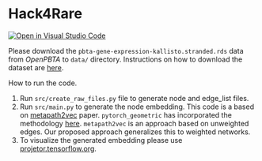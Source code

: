 # Hack4Rare

[![Open in Visual Studio Code](https://open.vscode.dev/badges/open-in-vscode.svg)](https://open.vscode.dev/organization/repository)

Please download the `pbta-gene-expression-kallisto.stranded.rds` data from *OpenPBTA* to `data/` directory. Instructions on how to download the dataset are [here](https://github.com/AlexsLemonade/OpenPBTA-analysis#data-access-via-cavatica).

How to run the code.

1. Run `src/create_raw_files.py` file to generate node and edge_list files.
2. Run `src/main.py` to generate the node embedding. This code is a based on [metapath2vec](https://ericdongyx.github.io/papers/KDD17-dong-chawla-swami-metapath2vec.pdf) paper. `pytorch_geometric` has incorporated the methodology [here](https://pytorch-geometric.readthedocs.io/en/latest/_modules/torch_geometric/nn/models/metapath2vec.html#MetaPath2Vec). `metapath2vec` is an approach based on unweighted edges. Our proposed approach generalizes this to weighted networks.
3. To visualize the generated embedding please use [projetor.tensorflow.org](http://projector.tensorflow.org/).
